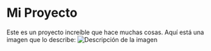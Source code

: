 # Mi Proyecto

Este es un proyecto increíble que hace muchas cosas. Aquí está una imagen que lo describe:
![Descripción de la imagen](imagenes/login.png)
